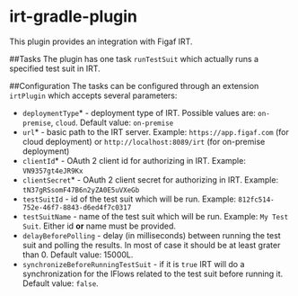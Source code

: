# irt-gradle-plugin
This plugin provides an integration with Figaf IRT.

##Tasks
The plugin has one task `runTestSuit` which actually runs a specified test suit in IRT.

##Configuration
The tasks can be configured through an extension `irtPlugin` which accepts several parameters:
* `deploymentType`* - deployment type of IRT. Possible values are: `on-premise`, `cloud`. Default value: `on-premise`
* `url`* - basic path to the IRT server. Example: `https://app.figaf.com` (for cloud deployment) or `http://localhost:8089/irt` (for on-premise deployment)
* `clientId`* - OAuth 2 client id for authorizing in IRT. Example: `VN9357gt4eJR9Kx`
* `clientSecret`* - OAuth 2 client secret for authorizing in IRT. Example: `tN37gRSsomF47B6n2yZA0E5uVXeGb`
* `testSuitId` - id of the test suit which will be run. Example: `812fc514-752e-46f7-8843-d6ed4f7c0317`
* `testSuitName` - name of the test suit which will be run. Example: `My Test Suit`. Either id **or** name must be provided.
* `delayBeforePolling` - delay (in milliseconds) between running the test suit and polling the results. In most of case it should be at least grater than 0. Default value: 15000L.
* `synchronizeBeforeRunningTestSuit` - if it is `true` IRT will do a synchronization for the IFlows related to the test suit before running it. Default value: `false`.